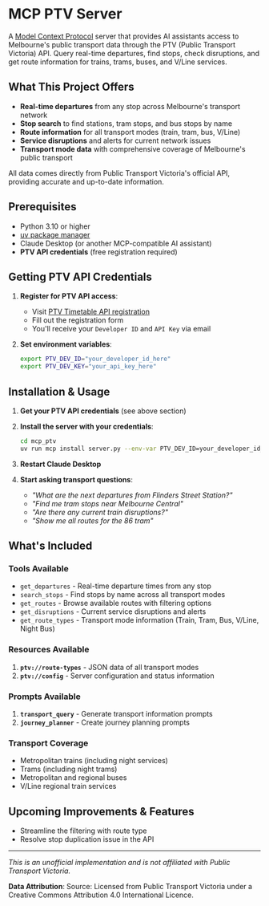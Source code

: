 # MCP PTV Server

A [Model Context Protocol](https://github.com/modelcontextprotocol/python-sdk) server that provides AI assistants access to Melbourne's public transport data through the PTV (Public Transport Victoria) API. Query real-time departures, find stops, check disruptions, and get route information for trains, trams, buses, and V/Line services.

## What This Project Offers

- **Real-time departures** from any stop across Melbourne's transport network
- **Stop search** to find stations, tram stops, and bus stops by name
- **Route information** for all transport modes (train, tram, bus, V/Line)
- **Service disruptions** and alerts for current network issues
- **Transport mode data** with comprehensive coverage of Melbourne's public transport

All data comes directly from Public Transport Victoria's official API, providing accurate and up-to-date information.

## Prerequisites

- Python 3.10 or higher
- [uv package manager](https://docs.astral.sh/uv/)
- Claude Desktop (or another MCP-compatible AI assistant)
- **PTV API credentials** (free registration required)

## Getting PTV API Credentials

1. **Register for PTV API access**:
   - Visit [PTV Timetable API registration](https://www.ptv.vic.gov.au/footer/data-and-reporting/datasets/ptv-timetable-api/)
   - Fill out the registration form
   - You'll receive your `Developer ID` and `API Key` via email

2. **Set environment variables**:
   ```bash
   export PTV_DEV_ID="your_developer_id_here"
   export PTV_DEV_KEY="your_api_key_here"
   ```

## Installation & Usage

1. **Get your PTV API credentials** (see above section)

2. **Install the server with your credentials**:
   ```bash
   cd mcp_ptv
   uv run mcp install server.py --env-var PTV_DEV_ID=your_developer_id_here --env-var PTV_DEV_KEY=your_api_key_here
   ```

3. **Restart Claude Desktop**

4. **Start asking transport questions**:
   - *"What are the next departures from Flinders Street Station?"*
   - *"Find me tram stops near Melbourne Central"*
   - *"Are there any current train disruptions?"*
   - *"Show me all routes for the 86 tram"*

## What's Included

### Tools Available
- `get_departures` - Real-time departure times from any stop
- `search_stops` - Find stops by name across all transport modes  
- `get_routes` - Browse available routes with filtering options
- `get_disruptions` - Current service disruptions and alerts
- `get_route_types` - Transport mode information (Train, Tram, Bus, V/Line, Night Bus)

### Resources Available
1. **`ptv://route-types`** - JSON data of all transport modes
2. **`ptv://config`** - Server configuration and status information

### Prompts Available
1. **`transport_query`** - Generate transport information prompts
2. **`journey_planner`** - Create journey planning prompts

### Transport Coverage
- Metropolitan trains (including night services)
- Trams (including night trams)
- Metropolitan and regional buses
- V/Line regional train services

## Upcoming Improvements & Features

- Streamline the filtering with route type
- Resolve stop duplication issue in the API

---

*This is an unofficial implementation and is not affiliated with Public Transport Victoria.*

**Data Attribution**: Source: Licensed from Public Transport Victoria under a Creative Commons Attribution 4.0 International Licence.